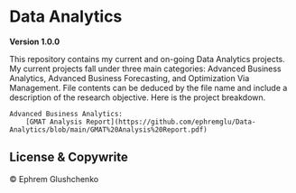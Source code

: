 # Data Analytics

**Version 1.0.0**

This repository contains my current and on-going Data Analytics projects. My current projects fall under three main categories: Advanced Business Analytics, Advanced Business Forecasting, and Optimization Via Management. File contents can be deduced by the file name and include a description of the research objective. Here is the project breakdown. 

	Advanced Business Analytics:
		[GMAT Analysis Report](https://github.com/ephremglu/Data-Analytics/blob/main/GMAT%20Analysis%20Report.pdf)

## License & Copywrite

© Ephrem Glushchenko
